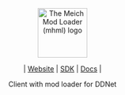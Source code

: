 <div align="center">
  <picture>
    <source media="(prefers-color-scheme: dark)" srcset="res/meichW.PNG" width="100%">
    <source media="(prefers-color-scheme: light)" srcset="res/meichB.PNG" width="100">
    <img alt="The Meich Mod Loader (mhml) logo"
         src="res/maichW.PNG"
         width="50%">
  </picture>

  | [Website](https://meichsdk.github.io) | [SDK](https://github.com/meichsdk/mhsdk) | [Docs](https://meichsdk.github.io/book) |

  
  Client with mod loader for DDNet
